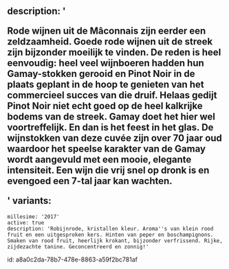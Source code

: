 description: '<p>Rode wijnen uit de Mâconnais zijn eerder een zeldzaamheid. Goede rode wijnen uit de streek zijn bijzonder moeilijk te vinden. De reden is heel eenvoudig: heel veel wijnboeren hadden hun Gamay-stokken gerooid en Pinot Noir in de plaats geplant in de hoop te genieten van het commercieel succes van die druif. Helaas gedijt Pinot Noir niet echt goed op de heel kalkrijke bodems van de streek. Gamay doet het hier wel voortreffelijk. En dan is het feest in het glas. De wijnstokken van deze cuvée zijn over 70 jaar oud waardoor het speelse karakter van de Gamay wordt aangevuld met een mooie, elegante intensiteit. Een wijn die vrij snel op dronk is en evengoed een 7-tal jaar kan wachten.</p>'
variants:
  -
    millesime: '2017'
    active: true
    description: 'Robijnrode, kristallen kleur. Aroma''s van klein rood fruit en een uitgesproken kers. Hinten van peper en boschampignons. Smaken van rood fruit, heerlijk krokant, bijzonder verfrissend. Rijke, zijdezachte tanine. Geconcentreerd en zonnig!'
id: a8a0c2da-78b7-478e-8863-a59f2bc781af
